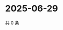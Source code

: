 # 2025-06-29

共 0 条

<!-- BEGIN ZHIHUQUESTIONS -->
<!-- 最后更新时间 Sun Jun 29 2025 11:23:01 GMT+0800 (China Standard Time) -->

<!-- END ZHIHUQUESTIONS -->
